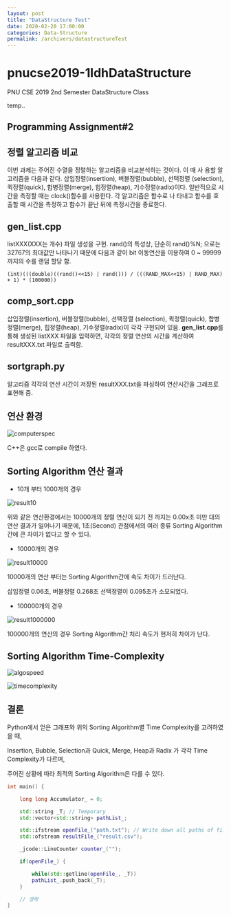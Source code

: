 ```yaml
---
layout: post
title: "DataStructure Test"
date: 2020-02-20 17:00:00
categories: Data-Structure
permalink: /archivers/datastructureTest
---
```


# pnucse2019-1ldhDataStructure

PNU CSE 2019 2nd Semester DataStructure Class

temp..

## Programming Assignment#2

## 정렬 알고리즘 비교

이번 과제는 주어진 수열을 정렬하는 알고리즘을 비교분석하는 것이다. 이 때 사 용할 알고리즘을 다음과 같다. 삽입정렬(insertion), 버블정렬(bubble), 선택정렬 (selection), 퀵정렬(quick), 합병정렬(merge), 힙정렬(heap), 기수정렬(radix)이다. 일반적으로 시간을 측정할 때는 clock()함수를 사용한다. 각 알고리즘은 함수로 나 타내고 함수를 호출할 때 시간을 측정하고 함수가 끝난 뒤에 측정시간을 종료한다.

## gen_list.cpp

listXXX(XXX는 개수) 파일 생성을 구현.
rand()의 특성상, 단순히 rand()%N; 으로는 32767의 최대값만 나타나기 때문에 다음과 같이 bit 이동연산을 이용하여 0 ~ 99999 까지의 수를 랜덤 할당 함.

    (int)(((double)((rand()<<15) | rand())) / (((RAND_MAX<<15) | RAND_MAX) + 1) * (100000))

## comp_sort.cpp

삽입정렬(insertion), 버블정렬(bubble), 선택정렬 (selection), 퀵정렬(quick), 합병정렬(merge), 힙정렬(heap), 기수정렬(radix)이 각각 구현되어 있음.
**gen_list.cpp**를 통해 생성된 listXXX 파일을 입력하면, 각각의 정렬 연산의 시간을 계산하여 resultXXX.txt 파일로 출력함.

## sortgraph.py

알고리즘 각각의 연산 시간이 저장된 resultXXX.txt을 파싱하여 연산시간을 그래프로 표현해 줌.

## 연산 환경

![computerspec](/assets/posts/2020-02-20-datastructure/computerspec.png)

C++은 gcc로 compile 하였다.

## Sorting Algorithm 연산 결과

- 10개 부터 1000개의 경우

![result10](/assets/posts/2020-02-20-datastructure/result10.png)

위와 같은 연산환경에서는 10000개의 정렬 연산이 되기 전 까지는 0.00x초 미만 대의 연산 결과가 일어나기 때문에, 1초(Second) 관점에서의 여러 종류 Sorting Algorithm간에 큰 차이가 없다고 할 수 있다.

- 10000개의 경우

![result10000](/assets/posts/2020-02-20-datastructure/result10000.png)

10000개의 연산 부터는 Sorting Algorithm간에 속도 차이가 드러난다.

삽입정렬 0.06초, 버블정렬 0.268초 선택정렬이 0.095초가 소모되었다.

- 100000개의 경우

![result1000000](/assets/posts/2020-02-20-datastructure/result100000.png)

100000개의 연산의 경우 Sorting Algorithm간 처리 속도가 현저히 차이가 난다.

## Sorting Algorithm Time-Complexity

![algospeed](/assets/posts/2020-02-20-datastructure/algospeed.png)

![timecomplexity](/assets/posts/2020-02-20-datastructure/timecomplexity.png)

## 결론

Python에서 얻은 그래프와 위의 Sorting Algorithm별 Time Complexity를 고려하였을 때,

Insertion, Bubble, Selection과 Quick, Merge, Heap과 Radix 가 각각 Time Complexity가 다르며,

주어진 상황에 따라 최적의 Sorting Algorithm은 다를 수 있다.

```cpp
int main() {

	long long Accumulator_ = 0;

	std::string _T; // Temporary
	std::vector<std::string> pathList_;

	std::ifstream openFile_("path.txt"); // Write down all paths of files. Those can be found in properties menu.
	std::ofstream resultFile_("result.csv");

	_jcode::LineCounter counter_("");

	if(openFile_) {

		while(std::getline(openFile_, _T))
		pathList_.push_back(_T);
	}

	// 생략
}
```
